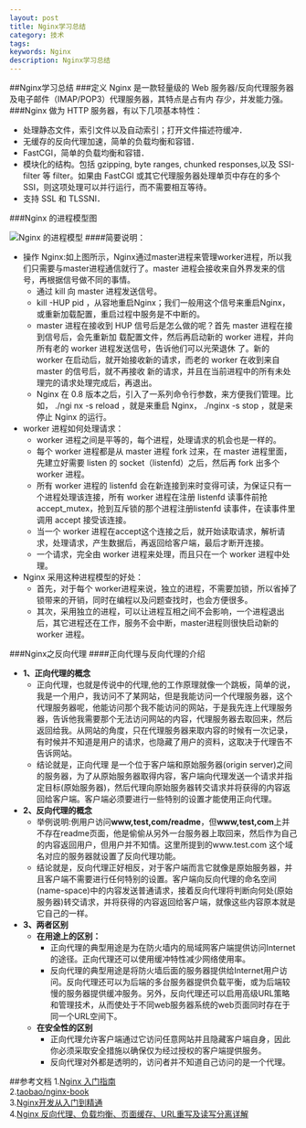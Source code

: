 ```yaml
---
layout: post
title: Nginx学习总结
category: 技术
tags: 
keywords: Nginx
description: Nginx学习总结
---
```

##Nginx学习总结
###定义
Nginx 是一款轻量级的 Web 服务器/反向代理服务器及电子邮件（IMAP/POP3）代理服务器，其特点是占有内
存少，并发能力强。
###Nginx 做为 HTTP 服务器，有以下几项基本特性：
* 处理静态文件，索引文件以及自动索引；打开文件描述符缓冲．
* 无缓存的反向代理加速，简单的负载均衡和容错．
* FastCGI，简单的负载均衡和容错．
* 模块化的结构。包括 gzipping, byte ranges, chunked responses,以及 SSI-filter 等 filter。如果由 FastCGI 或其它代理服务器处理单页中存在的多个 SSI，则这项处理可以并行运行，而不需要相互等待。
* 支持 SSL 和 TLSSNI．

###Nginx 的进程模型图

![Nginx 的进程模型](http://tengine.taobao.org/book/_images/chapter-2-1.PNG)
####简要说明：
- 操作 Nginx:如上图所示，Nginx通过master进程来管理worker进程，所以我们只需要与master进程通信就行了。master 进程会接收来自外界发来的信号，再根据信号做不同的事情。
    - 通过 kill 向 master 进程发送信号。 
    - kill -HUP pid ，从容地重启Nginx；我们一般用这个信号来重启Nginx，或重新加载配置，重启过程中服务是不中断的。
    - master 进程在接收到 HUP 信号后是怎么做的呢？首先 master 进程在接到信号后，会先重新加
载配置文件，然后再启动新的 worker 进程，并向所有老的 worker 进程发送信号，告诉他们可以光荣退休
了。新的 worker 在启动后，就开始接收新的请求，而老的 worker 在收到来自 master 的信号后，就不再接收
新的请求，并且在当前进程中的所有未处理完的请求处理完成后，再退出。
    - Nginx 在 0.8 版本之后，引入了一系列命令行参数，来方便我们管理。比如， ./ngi
nx -s reload ，就是来重启 Nginx， ./nginx -s stop ，就是来停止 Nginx 的运行。
- worker 进程如何处理请求：
    - worker 进程之间是平等的，每个进程，处理请求的机会也是一样的。
    - 每个 worker 进程都是从 master 进程 fork 过来，在 master 进程里面，先建立好需要 listen 的 socket（listenfd）之后，然后再 fork 出多个 worker 进程。
    - 所有 worker 进程的 listenfd 会在新连接到来时变得可读，为保证只有一个进程处理该连接，所有 worker 进程在注册 listenfd 读事件前抢 accept_mutex，抢到互斥锁的那个进程注册listenfd 读事件，在读事件里调用 accept 接受该连接。
    - 当一个 worker 进程在accept这个连接之后，就开始读取请求，解析请求，处理请求，产生数据后，再返回给客户端，最后才断开连接。
    - 一个请求，完全由 worker 进程来处理，而且只在一个 worker 进程中处理。
- Nginx 采用这种进程模型的好处：
    - 首先，对于每个 worker进程来说，独立的进程，不需要加锁，所以省掉了锁带来的开销，同时在编程以及问题查找时，也会方便很多。
    - 其次，采用独立的进程，可以让进程互相之间不会影响，一个进程退出后，其它进程还在工作，服务不会中断，master进程则很快启动新的 worker 进程。

###Nginx之反向代理
####正向代理与反向代理的介绍
- **1、正向代理的概念**
    - 正向代理，也就是传说中的代理,他的工作原理就像一个跳板，简单的说，我是一个用户，我访问不了某网站，但是我能访问一个代理服务器，这个代理服务器呢，他能访问那个我不能访问的网站，于是我先连上代理服务器，告诉他我需要那个无法访问网站的内容，代理服务器去取回来，然后返回给我。从网站的角度，只在代理服务器来取内容的时候有一次记录，有时候并不知道是用户的请求，也隐藏了用户的资料，这取决于代理告不告诉网站。
    - 结论就是，正向代理 是一个位于客户端和原始服务器(origin server)之间的服务器，为了从原始服务器取得内容，客户端向代理发送一个请求并指定目标(原始服务器)，然后代理向原始服务器转交请求并将获得的内容返回给客户端。客户端必须要进行一些特别的设置才能使用正向代理。
- **2、反向代理的概念**
    - 举例说明:例用户访问**www,test,com/readme**，但**www,test,com**上并不存在readme页面，他是偷偷从另外一台服务器上取回来，然后作为自己的内容返回用户，但用户并不知情。这里所提到的www.test.com 这个域名对应的服务器就设置了反向代理功能。
    - 结论就是，反向代理正好相反，对于客户端而言它就像是原始服务器，并且客户端不需要进行任何特别的设置。客户端向反向代理的命名空间(name-space)中的内容发送普通请求，接着反向代理将判断向何处(原始服务器)转交请求，并将获得的内容返回给客户端，就像这些内容原本就是它自己的一样。
- **3、两者区别**
    -  **在用途上的区别：**
        -  正向代理的典型用途是为在防火墙内的局域网客户端提供访问Internet的途径。正向代理还可以使用缓冲特性减少网络使用率。
        -  反向代理的典型用途是将防火墙后面的服务器提供给Internet用户访问。反向代理还可以为后端的多台服务器提供负载平衡，或为后端较慢的服务器提供缓冲服务。另外，反向代理还可以启用高级URL策略和管理技术，从而使处于不同web服务器系统的web页面同时存在于同一个URL空间下。
    - **在安全性的区别**
        - 正向代理允许客户端通过它访问任意网站并且隐藏客户端自身，因此你必须采取安全措施以确保仅为经过授权的客户端提供服务。
        - 反向代理对外都是透明的，访问者并不知道自己访问的是一个代理。
		
##参考文档
1.<a href="http://wiki.jikexueyuan.com/project/nginx/" target="_blank">Nginx 入门指南</a><br> 
2.<a href="https://github.com/taobao/nginx-book" target="_blank">taobao/nginx-book</a><br>
3.<a href="http://tengine.taobao.org/book/index.html" target="_blank">Nginx开发从入门到精通</a><br>
4.<a href="http://freeloda.blog.51cto.com/2033581/1288553" target="_blank">Nginx 反向代理、负载均衡、页面缓存、URL重写及读写分离详解</a><br>
